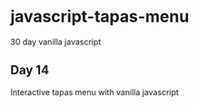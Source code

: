 # javascript-tapas-menu

30 day vanilla javascript

## Day 14

Interactive tapas menu with vanilla javascript
